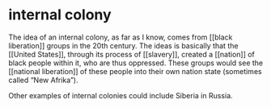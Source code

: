 # internal colony

The idea of an internal colony, as far as I know, comes from [[black liberation]] groups in the 20th century. The ideas is basically that the [[United States]], through its process of [[slavery]], created a [[nation]] of black people within it, who are thus oppressed. These groups would see the [[national liberation]] of these people into their own nation state (sometimes called &ldquo;New Afrika&rdquo;).

Other examples of internal colonies could include Siberia in Russia.
